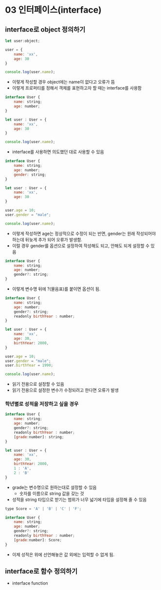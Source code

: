 # 03 인터페이스(interface)
## interface로 object 정의하기
```js
let user:object;

user = {
    name: 'xx',
    age: 30
}

console.log(user.name);
```
- 이렇게 작성할 경우 object에는 name이 없다고 오류가 뜸
- 이렇게 프로퍼티를 정해서 객체를 표현하고자 할 때는 interface를 사용함

```js
interface User {
    name: string;
    age: number;
}

let user : User = {
    name: 'xx',
    age: 30
}

console.log(user.name);
```
- interface를 사용하면 의도했던 대로 사용할 수 있음
```js
interface User {
    name: string;
    age: number;
    gender: string;
}

let user : User = {
    name: 'xx',
    age: 30
}

user.age = 10;
user.gender = "male";

console.log(user.name);
```
- 이렇게 작성하면 age는 정상적으로 수정이 되는 반면, gender는 원래 작성되어야 하는데 뒤늦게 추가 되어 오류가 발생함.
- 이럴 경우 gender를 옵션으로 설정하여 작성해도 되고, 안해도 되게 설정할 수 있음
```js
interface User {
    name: string;
    age: number;
    gender?: string;
}
```
- 이렇게 변수명 뒤에 ?(물음표)를 붙이면 옵션이 됨.
```js
interface User {
    name: string;
    age: number;
    gender?: string;
    readonly birthYear : number;
}

let user : User = {
    name: 'xx',
    age: 30,
    birthYear: 2000,
}

user.age = 10;
user.gender = "male";
user.birthYear = 1990;

console.log(user.name);
```
- 읽기 전용으로 설정할 수 있음
- 읽기 전용으로 설정한 변수가 수정되려고 한다면 오류가 발생
### 학년별로 성적을 저장하고 싶을 경우
```js
interface User {
    name: string;
    age: number;
    gender?: string;
    readonly birthYear : number;
    [grade:number]: string;
}

let user : User = {
    name: 'xx',
    age: 30,
    birthYear: 2000,
    1 : 'A',
    2 : 'B'
}
```
- grade는 변수명으로 원하는대로 설정할 수 있음
    - 숫자를 이름으로 string 값을 갖는 것
- 성적을 string 타입으로 받기는 범위가 너무 넓기에 타입을 설정해 줄 수 있음
```js
type Score = 'A' | 'B' | 'C' | 'F';

interface User {
    name: string;
    age: number;
    gender?: string;
    readonly birthYear : number;
    [grade:number]: Score;
}
```
- 이제 성적은 위에 선언해놓은 값 외에는 입력할 수 없게 됨.
## interface로 함수 정의하기
- interface function